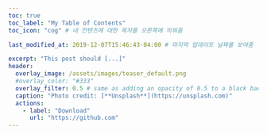 ```yaml
---
toc: true
toc_label: "My Table of Contents"
toc_icon: "cog" # 내 컨텐츠에 대한 목차를 오른쪽에 띄워줌

last_modified_at: 2019-12-07T15:46:43-04:00 # 마지막 업데이트 날짜를 보여줌

excerpt: "This post should [...]"
header:
  overlay_image: /assets/images/teaser_default.png
  #overlay_color: "#333"
  overlay_filter: 0.5 # same as adding an opacity of 0.5 to a black background
  caption: "Photo credit: [**Unsplash**](https://unsplash.com)"
  actions:
    - label: "Download"
      url: "https://github.com"
---
```


